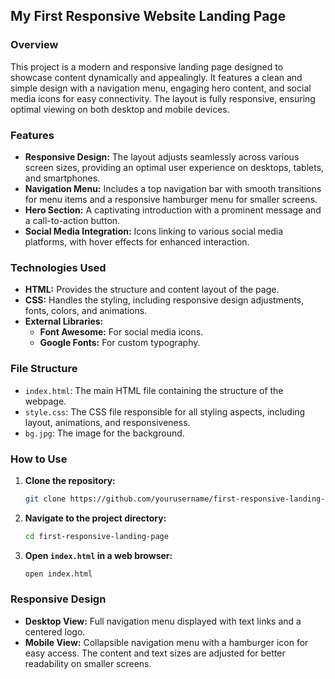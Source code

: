 ## My First Responsive Website Landing Page

### Overview

This project is a modern and responsive landing page designed to showcase content dynamically and appealingly. It features a clean and simple design with a navigation menu, engaging hero content, and social media icons for easy connectivity. The layout is fully responsive, ensuring optimal viewing on both desktop and mobile devices.

### Features

- **Responsive Design:** The layout adjusts seamlessly across various screen sizes, providing an optimal user experience on desktops, tablets, and smartphones.
- **Navigation Menu:** Includes a top navigation bar with smooth transitions for menu items and a responsive hamburger menu for smaller screens.
- **Hero Section:** A captivating introduction with a prominent message and a call-to-action button.
- **Social Media Integration:** Icons linking to various social media platforms, with hover effects for enhanced interaction.

### Technologies Used

- **HTML:** Provides the structure and content layout of the page.
- **CSS:** Handles the styling, including responsive design adjustments, fonts, colors, and animations.
- **External Libraries:**
  - **Font Awesome:** For social media icons.
  - **Google Fonts:** For custom typography.

### File Structure

- `index.html`: The main HTML file containing the structure of the webpage.
- `style.css`: The CSS file responsible for all styling aspects, including layout, animations, and responsiveness.
- `bg.jpg`: The image for the background.

### How to Use

1. **Clone the repository:**
   ```bash
   git clone https://github.com/yourusername/first-responsive-landing-page.git
   ```
2. **Navigate to the project directory:**
   ```bash
   cd first-responsive-landing-page
   ```
3. **Open `index.html` in a web browser:**
   ```bash
   open index.html
   ```

### Responsive Design

- **Desktop View:** Full navigation menu displayed with text links and a centered logo.
- **Mobile View:** Collapsible navigation menu with a hamburger icon for easy access. The content and text sizes are adjusted for better readability on smaller screens.

